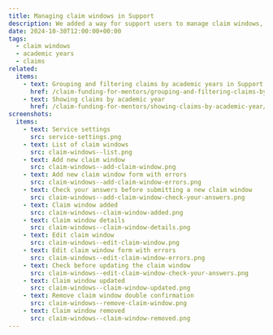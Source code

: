 ```yaml
---
title: Managing claim windows in Support
description: We added a way for support users to manage claim windows, allowing them to open and close the service
date: 2024-10-30T12:00:00+00:00
tags:
  - claim windows
  - academic years
  - claims
related:
  items:
    - text: Grouping and filtering claims by academic years in Support
      href: /claim-funding-for-mentors/grouping-and-filtering-claims-by-academic-year-in-support/
    - text: Showing claims by academic year
      href: /claim-funding-for-mentors/showing-claims-by-academic-year/
screenshots:
  items:
    - text: Service settings
      src: service-settings.png
    - text: List of claim windows
      src: claim-windows--list.png
    - text: Add new claim window
      src: claim-windows--add-claim-window.png
    - text: Add new claim window form with errors
      src: claim-windows--add-claim-window-errors.png
    - text: Check your answers before submitting a new claim window
      src: claim-windows--add-claim-window-check-your-answers.png
    - text: Claim window added
      src: claim-windows--claim-window-added.png
    - text: Claim window details
      src: claim-windows--claim-window-details.png
    - text: Edit claim window
      src: claim-windows--edit-claim-window.png
    - text: Edit claim window form with errors
      src: claim-windows--edit-claim-window-errors.png
    - text: Check before updating the claim window
      src: claim-windows--edit-claim-window-check-your-answers.png
    - text: Claim window updated
      src: claim-windows--claim-window-updated.png
    - text: Remove claim window double confirmation
      src: claim-windows--remove-claim-window.png
    - text: Claim window removed
      src: claim-windows--claim-window-removed.png
---
```

